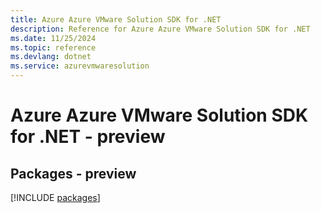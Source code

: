 ```yaml
---
title: Azure Azure VMware Solution SDK for .NET
description: Reference for Azure Azure VMware Solution SDK for .NET
ms.date: 11/25/2024
ms.topic: reference
ms.devlang: dotnet
ms.service: azurevmwaresolution
---
```

# Azure Azure VMware Solution SDK for .NET - preview
## Packages - preview
[!INCLUDE [packages](azure-vmware-solution-index.md)]
